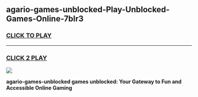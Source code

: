 
## agario-games-unblocked-Play-Unblocked-Games-Online-7blr3
<h3>
<a href="https://premium76.site?title=agario-games-unblocked&ref=25A">CLICK TO PLAY</a></h3>
<hr>

<h3>
<a href="https://premium76.site?title=agario-games-unblocked&ref=25A">CLICK 2 PLAY</a>
  
</h3>

<a href="https://premium76.site?title=agario-games-unblocked&ref=25A"><img src="https://clearcache.store/games.png"></a>


**agario-games-unblocked games unblocked: Your Gateway to Fun and Accessible Online Gaming**
